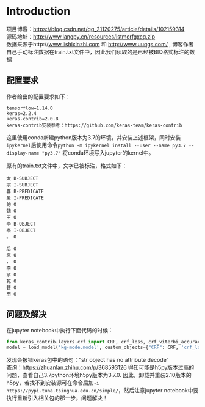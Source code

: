 # Introduction
项目博客：https://blog.csdn.net/qq_21120275/article/details/102159314  
源码地址：http://www.langpy.cn/resources/lstmcrfgxcq.zip  
数据来源于http://www.lishixinzhi.com 和 http://www.uuqgs.com/ , 博客作者自己手动标注数据在train.txt文件中，因此我们读取的是已经被BIO格式标注的数据

## 配置要求
作者给出的配置要求如下：
```base
tensorflow=1.14.0
keras=2.2.4
keras-contrib=2.0.8
keras-contrib安装参考：https://github.com/keras-team/keras-contrib
```
这里使用conda新建python版本为3.7的环境，并安装上述框架，同时安装`ipykernel`后使用命令`python -m ipykernel install --user --name py3.7 --display-name "py3.7"` 将conda环境写入jupyter的kernel中。

原有的train.txt文件中，文字已被标注，格式如下：
```base
太 B-SUBJECT
宗 I-SUBJECT
喜 B-PREDICATE
爱 I-PREDICATE
的 O
魏 O
王 O
李 B-OBJECT
泰 I-OBJECT
。 O

后 O
来 O
， O
李 O
承 O
乾 O
甚 O
至 O
```

## 问题及解决
在jupyter notebook中执行下面代码的时候：
```python
from keras_contrib.layers.crf import CRF, crf_loss, crf_viterbi_accuracy
model = load_model('kg-mode.model', custom_objects={"CRF": CRF, 'crf_loss': crf_loss,'crf_viterbi_accuracy': crf_viterbi_accuracy})
```
发现会报错keras包中的语句：“str object has no attribute decode”  
查询：https://zhuanlan.zhihu.com/p/368593126 得知可能是h5py版本过高的问题，查看自己3.7python环境h5py版本为3.7.0.
因此，卸载并重装2.10版本的h5py，若找不到安装源可在命令后加`-i https://pypi.tuna.tsinghua.edu.cn/simple/`，然后注意jupyter notebook中要执行重新引入相关包的那一步，问题解决！